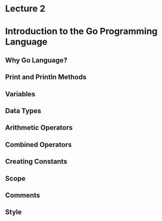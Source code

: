# Lecture 2

# Introduction to the Go Programming Language

## Why Go Language?
## Print and Println Methods
## Variables 
## Data Types
## Arithmetic Operators
## Combined Operators
## Creating Constants
## Scope
## Comments
## Style

